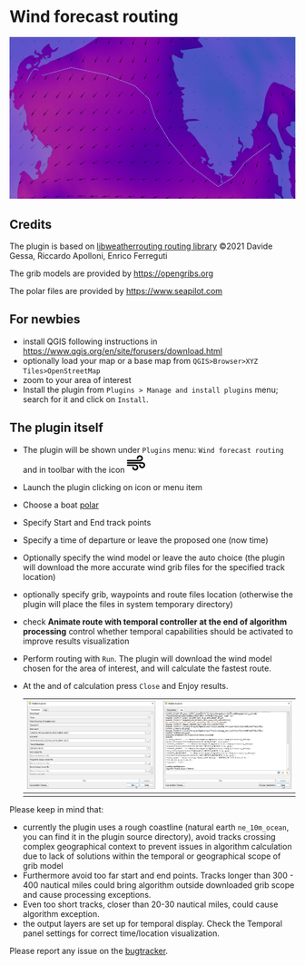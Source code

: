 # Wind forecast routing
![demo](/doc/demo.gif)

## Credits

The plugin is based on [libweatherrouting routing library](https://github.com/dakk/libweatherrouting/) ©2021 Davide Gessa, Riccardo Apolloni, Enrico Ferreguti

The grib models are provided by https://opengribs.org

The polar files are provided by https://www.seapilot.com

## For newbies

* install QGIS following instructions in https://www.qgis.org/en/site/forusers/download.html
* optionally load your map or a base map from ``QGIS>Browser>XYZ Tiles>OpenStreetMap``
* zoom to your area of interest
* Install the plugin from ``Plugins > Manage and install plugins`` menu; search for it and click on ``Install``.

## The plugin itself

- The plugin will be shown under ``Plugins`` menu: ``Wind forecast routing`` and in toolbar with the icon <img src="icon.png" alt="drawing" width="32"/>

- Launch the plugin clicking on icon or menu item

- Choose a boat [polar](https://www.seapilot.com/features/polars/)

- Specify Start and End track points

- Specify a time of departure or leave the proposed one (now time)

- Optionally specify the wind model or leave the auto choice (the plugin will download the more accurate wind grib files for the specified track location)

- optionally specify grib, waypoints and route files location (otherwise the plugin will place the files in system temporary directory)

- check **Animate route with temporal controller at the end of algorithm processing** control whether temporal capabilities should be activated to improve results visualization

- Perform routing with ``Run``. The plugin will download the wind model chosen for the area of interest, and will calculate the fastest route.

- At the and of calculation press  ``Close`` and Enjoy results.

  | ![01](doc/capture_001.jpg) | ![02](doc/capture_002.jpg) |
  | ------------------------ | ------------------------ |
  |                          |                          |

Please keep in mind that:

* currently the plugin uses a rough coastline (natural earth `ne_10m_ocean`, you can find it in the plugin source directory), avoid tracks crossing complex geographical context to prevent issues in algorithm calculation due to lack of solutions within the temporal or geographical scope of grib model
* Furthermore avoid too far start and end points. Tracks longer than 300 - 400 nautical miles could bring algorithm outside downloaded grib scope and cause processing exceptions.
* Even too short tracks, closer than 20-30 nautical miles, could cause algorithm exception.
* the output layers are set up for temporal display. Check the Temporal panel settings for correct time/location visualization.

Please report any issue on the [bugtracker](https://github.com/enricofer/wind_forecast_routing/issues).

